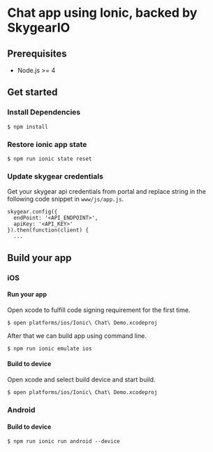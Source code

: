 # Chat app using Ionic, backed by SkygearIO

## Prerequisites

- Node.js >= 4

## Get started

### Install Dependencies

```
$ npm install
```

### Restore ionic app state

```
$ npm run ionic state reset
```

### Update skygear credentials

Get your skygear api credentials from portal and replace
string in the following code snippet in `www/js/app.js`.

```
skygear.config({
  endPoint: '<API_ENDPOINT>',
  apiKey: '<API_KEY>'
}).then(function(client) {
  ...
```

## Build your app

### iOS

#### Run your app

Open xcode to fulfill code signing requirement for the first time.

```
$ open platforms/ios/Ionic\ Chat\ Demo.xcodeproj
```

After that we can build app using command line.

```
$ npm run ionic emulate ios
```

#### Build to device

Open xcode and select build device and start build.

```
$ open platforms/ios/Ionic\ Chat\ Demo.xcodeproj
```

### Android

#### Build to device

```
$ npm run ionic run android --device
```
